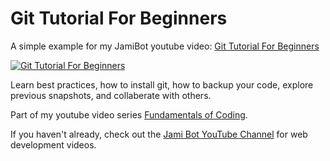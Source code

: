 # Git Tutorial For Beginners
A simple example for my JamiBot youtube video: [Git Tutorial For Beginners](https://youtu.be/Vf_tem1oz4w)

[![Git Tutorial For Beginners](https://img.youtube.com/vi/Vf_tem1oz4w/0.jpg)](https://youtu.be/Vf_tem1oz4w)

Learn best practices, how to install git, how to backup your code, explore previous snapshots, and collaberate with others.

Part of my youtube video series [Fundamentals of Coding](https://www.youtube.com/playlist?list=PLrg1HIcSWTqiY6AqrpOwq5wYeEKnSXMHM).

If you haven't already, check out the [Jami Bot YouTube Channel](https://youtube.com/c/JamiBot) for web development videos.
